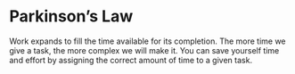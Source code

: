# Parkinson’s Law

Work expands to fill the time available for its completion. The more time we give a task, the more complex we will make it. You can save yourself time and effort by assigning the correct amount of time to a given task.